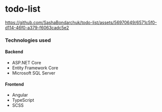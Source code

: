 # todo-list



https://github.com/SashaBondarchuk/todo-list/assets/56970649/6571c5f0-d114-46f0-a379-f6063cadc5e2



### Technologies used
#### Backend
<ul>
  <li>ASP.NET Core</li>
  <li>Entity Framework Core</li>
  <li>Microsoft SQL Server </li>
</ul>

#### Frontend
<ul>
  <li>Angular </li>
  <li>TypeScript </li>
  <li>SCSS </li>
</ul>



